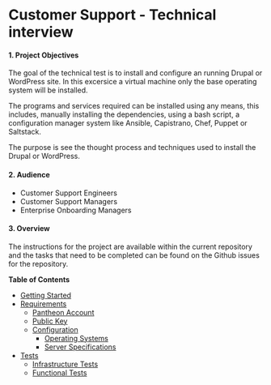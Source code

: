 # Customer Support - Technical interview

#### 1. Project Objectives

The goal of the technical test is to install and configure an running Drupal or WordPress site. In this excersice a virtual machine only the base operating system will be installed. 

The programs and services required can be installed using any means, this includes, manually installing the dependencies, using a bash script, a configuration manager system like Ansible, Capistrano, Chef, Puppet or Saltstack. 

The purpose is see the thought process and techniques used to install the Drupal or WordPress.

#### 2. Audience
- Customer Support Engineers
- Customer Support Managers
- Enterprise Onboarding Managers

#### 3. Overview

The instructions for the project are available within the current repository and the tasks that need to be completed can be found on the Github issues for the repository. 

**Table of Contents**
 
- [Getting Started](/instructions.md#)
- [Requirements](/instructions.md#)
  - [Pantheon Account](/instructions.md#)
  - [Public Key](/instructions.md#)
  - [Configuration](/instructions.md#)
      - [Operating Systems](/instructions.md#) 
      - [Server Specifications](/instructions.md#) 
- [Tests](/instructions.md#)
    - [Infrastructure Tests](/instructions.md#)
    - [Functional Tests](/instructions.md#) 
